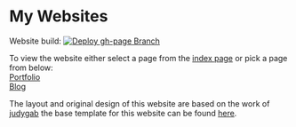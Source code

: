 # My Websites

Website build: [![Deploy gh-page Branch](https://github.com/Danicus2000000/Danicus2000000.github.io/actions/workflows/main.yml/badge.svg?branch=main)](https://github.com/Danicus2000000/Danicus2000000.github.io/actions/workflows/main.yml)

To view the website either select a page from the [index page](https://danicus2000000.github.io) or pick a page from below:  
[Portfolio](https://danicus2000000.github.io/)  
[Blog](https://danicus2000000.github.io/blog)

The layout and original design of this website are based on the work of [judygab](https://github.com/judygab) the base template for this website can be found [here](https://github.com/judygab/web-dev-projects/tree/main/personal-portfolio).

